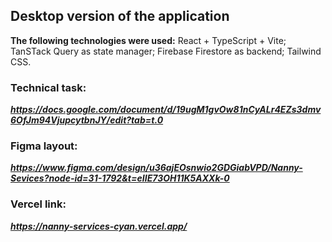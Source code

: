 ## Desktop version of the application
**The following technologies were used:**
React + TypeScript + Vite;
TanSTack Query as state manager;
Firebase Firestore as backend;
Tailwind CSS.

### Technical task:
***https://docs.google.com/document/d/19ugM1gvOw81nCyALr4EZs3dmv6OfJm94VjupcytbnJY/edit?tab=t.0***

### Figma layout:
***https://www.figma.com/design/u36ajEOsnwio2GDGiabVPD/Nanny-Sevices?node-id=31-1792&t=eIIE73OH11K5AXXk-0***

### Vercel link:
***https://nanny-services-cyan.vercel.app/***
